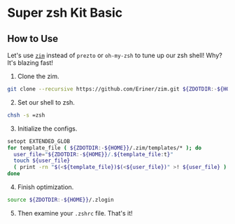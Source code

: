 # Super zsh Kit Basic

## How to Use

Let's use [`zim`](https://github.com/Eriner/zim) instead of `prezto` or `oh-my-zsh` to tune up our zsh shell! Why? It's blazing fast!

1. Clone the zim.

```sh
git clone --recursive https://github.com/Eriner/zim.git ${ZDOTDIR:-${HOME}}/.zim
```

2. Set our shell to zsh.

```sh
chsh -s =zsh
```

3. Initialize the configs.

```sh
setopt EXTENDED_GLOB
for template_file ( ${ZDOTDIR:-${HOME}}/.zim/templates/* ); do
  user_file="${ZDOTDIR:-${HOME}}/.${template_file:t}"
  touch ${user_file}
  ( print -rn "$(<${template_file})$(<${user_file})" >! ${user_file} ) 2>/dev/null
done
```

4. Finish optimization.

```sh
source ${ZDOTDIR:-${HOME}}/.zlogin
```

5. Then examine your `.zshrc` file. That's it!
